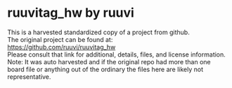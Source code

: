 
# ruuvitag_hw by ruuvi  
This is a harvested standardized copy of a project from github.  
The original project can be found at:  
https://github.com/ruuvi/ruuvitag_hw  
Please consult that link for additional, details, files, and license information.  
Note: It was auto harvested and if the original repo had more than one board file or anything out of the ordinary the files here are likely not representative.  
    